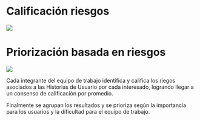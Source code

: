 # Calificación riesgos
![](https://github.com/MISO-4206/201820-Repo-Grupo-01/blob/master/Imagenes/Calificacion_Riesgos.PNG)

# Priorización basada en riesgos
![](https://github.com/MISO-4206/201820-Repo-Grupo-01/blob/master/Imagenes/Priorizacion_HU.PNG)

Cada integrante del equipo de trabajo identifica y califica los riegos asociados a las Historias de Usuario por cada interesado, logrando llegar a un consenso de calificación por promedio.

Finalmente se agrupan los resultados y se prioriza según la importancia para los usuarios y la dificultad para el equipo de trabajo.